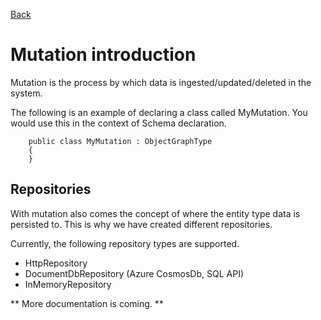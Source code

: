 [Back](../README.md)

# Mutation introduction

Mutation is the process by which data is ingested/updated/deleted in the system.

The following is an example of declaring a class called MyMutation. You would use this in the context of Schema declaration.

```
	public class MyMutation : ObjectGraphType
	{
	}
```

## Repositories

With mutation also comes the concept of where the entity type data is persisted to. This is why we have created different repositories.

Currently, the following repository types are supported.

- HttpRepository
- DocumentDbRepository (Azure CosmosDb, SQL API)
- InMemoryRepository

** More documentation is coming. **